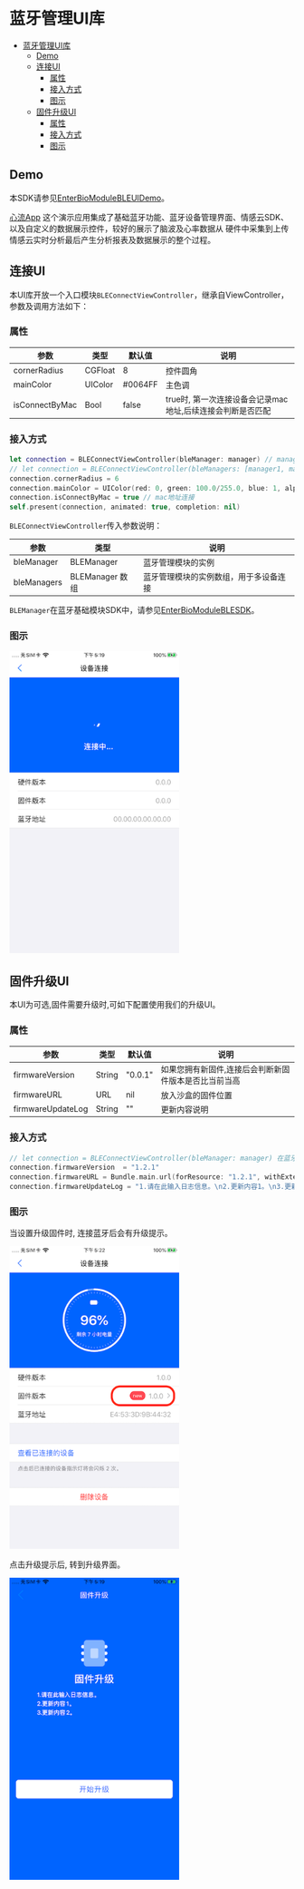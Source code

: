 # 蓝牙管理UI库

- [蓝牙管理UI库](#%e8%93%9d%e7%89%99%e7%ae%a1%e7%90%86ui%e5%ba%93)
  - [Demo](#demo)
  - [连接UI](#%e8%bf%9e%e6%8e%a5ui)
    - [属性](#%e5%b1%9e%e6%80%a7)
    - [接入方式](#%e6%8e%a5%e5%85%a5%e6%96%b9%e5%bc%8f)
    - [图示](#%e5%9b%be%e7%a4%ba)
  - [固件升级UI](#%e5%9b%ba%e4%bb%b6%e5%8d%87%e7%ba%a7ui)
    - [属性](#%e5%b1%9e%e6%80%a7-1)
    - [接入方式](#%e6%8e%a5%e5%85%a5%e6%96%b9%e5%bc%8f-1)
    - [图示](#%e5%9b%be%e7%a4%ba-1)

## Demo

本SDK请参见[EnterBioModuleBLEUIDemo](../EnterBioModuleBLEDemo/)。

[心流App](https://github.com/Entertech/Enter-AffectiveCloud-Demo-iOS.git) 这个演示应用集成了基础蓝牙功能、蓝牙设备管理界面、情感云SDK、以及自定义的数据展示控件，较好的展示了脑波及心率数据从 硬件中采集到上传情感云实时分析最后产生分析报表及数据展示的整个过程。

## 连接UI

本UI库开放一个入口模块`BLEConnectViewController`，继承自ViewController，参数及调用方法如下：

### 属性

| 参数           | 类型    | 默认值  | 说明                                                       |
| -------------- | ------- | ------- | ---------------------------------------------------------- |
| cornerRadius   | CGFloat | 8       | 控件圆角                                                   |
| mainColor      | UIColor | #0064FF | 主色调                                                     |
| isConnectByMac | Bool    | false   | true时, 第一次连接设备会记录mac地址,后续连接会判断是否匹配 |

### 接入方式

~~~swift
let connection = BLEConnectViewController(bleManager: manager) // manager 请看下面说明
// let connection = BLEConnectViewController(bleManagers: [manager1, manager2]] //多个设备时使用
connection.cornerRadius = 6
connection.mainColor = UIColor(red: 0, green: 100.0/255.0, blue: 1, alpha: 1)
connection.isConnectByMac = true // mac地址连接
self.present(connection, animated: true, completion: nil)
~~~

`BLEConnectViewController`传入参数说明：

| 参数        | 类型            | 说明               |
| ----------- | --------------- | ------------------ |
| bleManager  | BLEManager      | 蓝牙管理模块的实例 |
| bleManagers | BLEManager 数组 | 蓝牙管理模块的实例数组，用于多设备连接     |

`BLEManager`在蓝牙基础模块SDK中，请参见[EnterBioModuleBLESDK](../../EnterBioModuleBLESDK/EnterBioModuleBLE/)。

### 图示

<img src="https://github.com/Entertech/Enter-Biomodule-BLE-iOS-SDK/blob/master/img/IMG_0830.PNG" width="300">

## 固件升级UI

本UI为可选,固件需要升级时,可如下配置使用我们的升级UI。

### 属性 

| 参数              | 类型   | 默认值  | 说明                                                  |
| ----------------- | ------ | ------- | ----------------------------------------------------- |
| firmwareVersion   | String | "0.0.1" | 如果您拥有新固件,连接后会判断新固件版本是否比当前当高 |
| firmwareURL       | URL    | nil     | 放入沙盒的固件位置                                    |
| firmwareUpdateLog | String | ""      | 更新内容说明                                          |

### 接入方式

```swift
// let connection = BLEConnectViewController(bleManager: manager) 在蓝牙连接UI集成时添加下列参数
connection.firmwareVersion  = "1.2.1"
connection.firmwareURL = Bundle.main.url(forResource: "1.2.1", withExtension: "zip")
connection.firmwareUpdateLog = "1.请在此输入日志信息。\n2.更新内容1。\n3.更新内容2。"
```

### 图示

当设置升级固件时, 连接蓝牙后会有升级提示。

<img src="https://github.com/Entertech/Enter-Biomodule-BLE-iOS-SDK/blob/master/img/IMG_0832.PNG" width="300">

点击升级提示后, 转到升级界面。

<img src="https://github.com/Entertech/Enter-Biomodule-BLE-iOS-SDK/blob/master/img/IMG_0831.PNG" width="300">